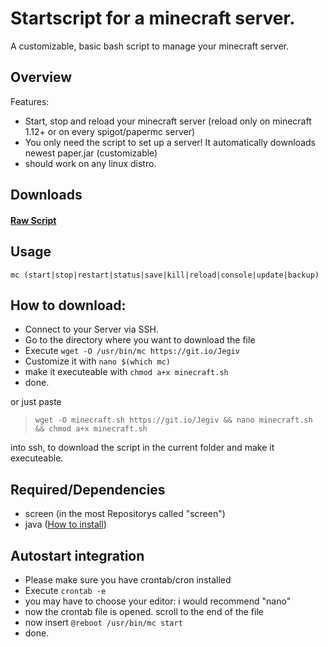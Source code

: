 # Startscript for a minecraft server.
A customizable, basic bash script to manage your minecraft server.

## Overview
Features:
+ Start, stop and reload your minecraft server (reload only on minecraft 1.12+ or on every spigot/papermc server)
+ You only need the script to set up a server! It automatically downloads newest paper.jar (customizable)
+ should work on any linux distro.

## Downloads
#### [Raw Script](https://raw.githubusercontent.com/lollilol/minecraft-server-startscript/master/usr/bin/mc)

## Usage
```
mc (start|stop|restart|status|save|kill|reload|console|update|backup)
```

## How to download:

+ Connect to your Server via SSH.
+ Go to the directory where you want to download the file
+ Execute `wget -O /usr/bin/mc https://git.io/Jegiv`
+ Customize it with `nano $(which mc)`
+ make it executeable with `chmod a+x minecraft.sh`
+ done.

or just paste
>`wget -O minecraft.sh https://git.io/Jegiv && nano minecraft.sh && chmod a+x minecraft.sh`

into ssh, to download the script in the current folder and make it executeable.

## Required/Dependencies
+ screen (in the most Repositorys called "screen")
+ java ([How to install](java8.md))

## Autostart integration
+ Please make sure you have crontab/cron installed
+ Execute `crontab -e`
+ you may have to choose your editor: i would recommend "nano"
+ now the crontab file is opened. scroll to the end of the file
+ now insert `@reboot /usr/bin/mc start`
+ done.
